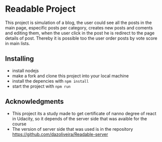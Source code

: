 # Readable Project

This project is simulation of a blog, the user could see all the posts in the main page, especific posts per category, creates new posts and coments and editing them, when the user click in the post he is redirect to the page details of post. Thereby it is possible too the user order posts by vote score in main lists.  


## Installing

* install nodejs
* make a fork and clone this project into your local machine
* install the depencies with `npm install`
* start the project with `npm run` 


## Acknowledgments

* This project its a study made to get certificate of nanno degree of react in Udacity, so it depends of the server side that was avaible for the course
* The version of server side that was used is in the repository https://github.com/dazoliveira/Readable-server

